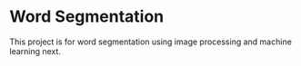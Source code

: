 # Word Segmentation
This project is for word segmentation using image processing and machine learning next.
